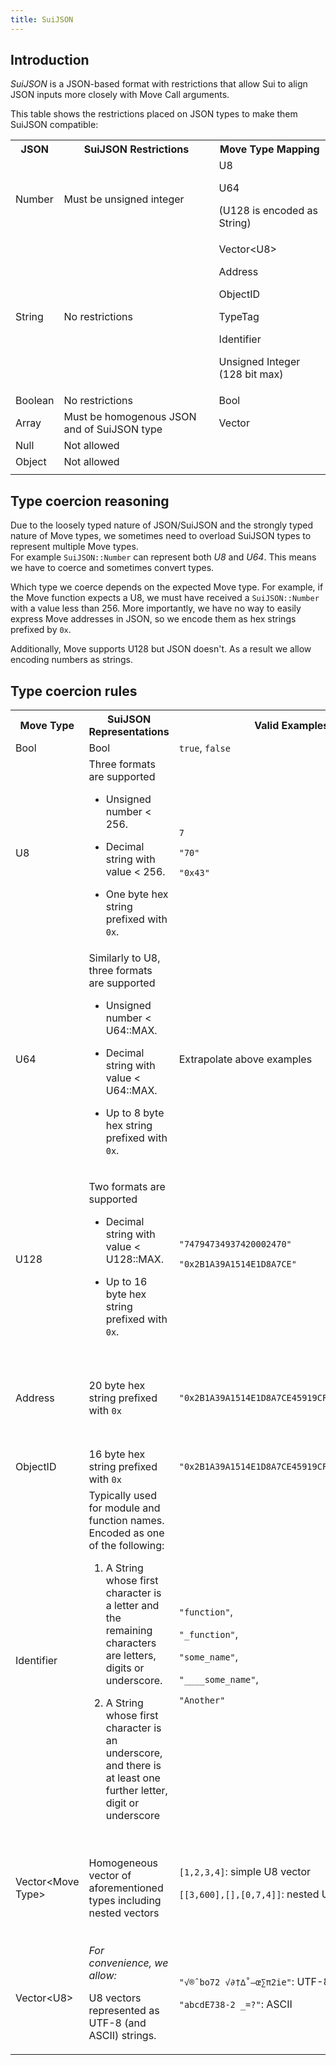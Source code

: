 ```yaml
---
title: SuiJSON
---
```


## Introduction

*SuiJSON* is a JSON-based format with restrictions that allow Sui to align JSON inputs more closely with Move Call arguments.

This table shows the restrictions placed on JSON types to make them SuiJSON compatible:

<table>
  <tr>
   <th>JSON
   </th>
   <th>SuiJSON Restrictions
   </th>
   <th>Move Type Mapping
   </th>
  </tr>
  <tr>
   <td>Number
   </td>
   <td>Must be unsigned integer
   </td>
   <td>U8

U64

(U128 is encoded as String)
   </td>
  </tr>
  <tr>
   <td>String
   </td>
   <td>No restrictions
   </td>
   <td>Vector&lt;U8>

Address

ObjectID

TypeTag

Identifier

Unsigned Integer (128 bit max)
   </td>
  </tr>
  <tr>
   <td>Boolean
   </td>
   <td>No restrictions
   </td>
   <td>Bool
   </td>
  </tr>
  <tr>
   <td>Array
   </td>
   <td>Must be homogenous JSON and of SuiJSON type
   </td>
   <td>Vector
   </td>
  </tr>
  <tr>
   <td>Null
   </td>
   <td>Not allowed
   </td>
   <td>
   </td>
  </tr>
  <tr>
   <td>Object
   </td>
   <td>Not allowed
   </td>
   <td>
   </td>
  </tr>
    <tr>
   <td>
   </td>
   <td>
   </td>
   <td>
   </td>
  </tr>
</table>

## Type coercion reasoning

Due to the loosely typed nature of JSON/SuiJSON and the strongly typed nature of Move types, we sometimes need to overload SuiJSON types to represent multiple Move types. \
For example `SuiJSON::Number` can represent both *U8* and *U64*. This means we have to coerce and sometimes convert types.

Which type we coerce depends on the expected Move type. For example, if the Move function expects a U8, we must have received a `SuiJSON::Number` with a value less than 256. More importantly, we have no way to easily express Move addresses in JSON, so we encode them as hex strings prefixed by `0x`.

Additionally, Move supports U128 but JSON doesn't. As a result we allow encoding numbers as strings.

## Type coercion rules

<table>
  <tr>
   <th>Move Type
   </th>
   <th>SuiJSON Representations
   </th>
   <th>Valid Examples
   </th>
   <th>Invalid Examples
   </th>
  </tr>
  <tr>
   <td>Bool
   </td>
   <td>Bool
   </td>
   <td><code>true</code>, <code>false</code>
   </td>
   <td>
   </td>
  </tr>
  <tr>
   <td>U8
   </td>
   <td>
Three formats are supported

* Unsigned number &lt; 256.
* Decimal string with value &lt; 256.
* One byte hex string prefixed with `0x`.
   </td>
   <td>

   <code>7</code>

   <code>"70"</code>

   <code>"0x43"</code>
   </td>
   <td><code>-5</code>: negative not allowed

<code>3.9</code>: float now allowed

<code>NaN</code>: not allowed

<code>300</code>: U8 must be less than 256

<code>" 9"</code>: Spaces not allowed in string

<code>"9A"</code>: Hex num must be prefixed with `0x`

<code>"0x09CD"</code>: Too large for U8

   </td>
  </tr>
  <tr>
   <td>U64
   </td>
   <td>
Similarly to U8, three formats are supported

* Unsigned number &lt; U64::MAX.
* Decimal string with value &lt; U64::MAX.
* Up to 8 byte hex string prefixed with `0x`.

   </td>
   <td>Extrapolate above examples
   </td>
   <td>Extrapolate above examples
   </td>
  </tr>
  <tr>
   <td>U128
   </td>
   <td>

Two formats are supported

* Decimal string with value &lt; U128::MAX.
* Up to 16 byte hex string prefixed with `0x`.

   </td>
   <td>
   <code>"74794734937420002470"</code>

   <code>"0x2B1A39A1514E1D8A7CE"</code>

   </td>
   <td><code>34</code>: Although this is a valid u128 number, it must be encoded as a string
   </td>

  </tr>
  <tr>
   <td>Address
   </td>
    <td>20 byte hex string prefixed with <code>0x</code>
   </td>
   <td><code>"0x2B1A39A1514E1D8A7CE45919CFEB4FEE70B4E011"</code>
   </td>
   <td><code>0x2B1A39</code>: string too short

<code>2B1A39A1514E1D8A7CE45919CFEB4FEE70B4E011</code>: missing <code>0x</code> prefix

<code>0xG2B1A39A1514E1D8A7CE45919CFEB4FEE70B4E01</code>: invalid hex char <code>G</code>
   </td>
  </tr>
  <tr>
   <td>ObjectID
   </td>
   <td>16 byte hex string prefixed with <code>0x</code>
   </td>
   <td><code>"0x2B1A39A1514E1D8A7CE45919CFEB4FEE"</code>
   </td>
   <td>Similar to above
   </td>
  </tr>
  <tr>
   <td>Identifier
   </td>
   <td>Typically used for module and function names. Encoded as one of the following:

   1. A String whose first character is a letter and the remaining characters are letters, digits or underscore.

   2. A String whose first character is an underscore, and there is at least one further letter, digit or underscore

   <td>
   <code>"function"</code>,

   <code>"_function"</code>,

   <code>"some_name"</code>,

   <code>"\___\_some_name"</code>,

   <code>"Another"</code>
   </td>

   <td>

   <code>"_"</code>: missing trailing underscore, digit or letter,

   <code>"8name"</code>: cannot start with digit,

   <code>".function"</code>: cannot start with period,

   <code>" "</code>: cannot be empty space,

   <code>"func name"</code>: cannot have spaces

   </td>
  </tr>

  <tr>
   <td>Vector&lt;Move Type>
   </td>
   <td>Homogeneous vector of aforementioned types including nested vectors
   </td>
   <td><code>[1,2,3,4]</code>: simple U8 vector

<code>[[3,600],[],[0,7,4]]</code>: nested U64 vector

   </td>
   <td><code>[1,2,3,false]</code>: not homogenous JSON

<code>[1,2,null,4]</code>: invalid elements

<code>[1,2,"7"]</code>: although we allow encoding numbers as strings meaning this array can evaluate to <code>[1,2,7]</code>, the array is still ambiguous so it fails the homogeneity check.

   </td>
  </tr>
  <tr>
   <td>Vector&lt;U8>
   </td>
   <td><em>For convenience, we allow:</em>

U8 vectors represented as UTF-8 (and ASCII) strings.

   </td>
   <td><code>"√®ˆbo72 √∂†∆˚–œ∑π2ie"</code>: UTF-8

   <code>"abcdE738-2 _=?"</code>: ASCII

   </td>
   <td>
   </td>
  </tr>
</table>
